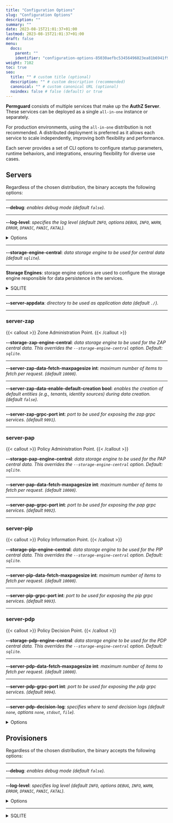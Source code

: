```yaml
---
title: "Configuration Options"
slug: "Configuration Options"
description: ""
summary: ""
date: 2023-08-15T21:01:37+01:00
lastmod: 2023-08-15T21:01:37+01:00
draft: false
menu:
  docs:
    parent: ""
    identifier: "configuration-options-85030aefbc53456496023ea81b6941f9"
weight: 7102
toc: true
seo:
  title: "" # custom title (optional)
  description: "" # custom description (recommended)
  canonical: "" # custom canonical URL (optional)
  noindex: false # false (default) or true
---
```

**Permguard** consists of multiple services that make up the **AuthZ Server**. These services can be deployed as a single `all-in-one` instance or separately.

For production environments, using the `all-in-one` distribution is not recommended. A distributed deployment is preferred as it allows each service to scale independently, improving both flexibility and performance.

Each server provides a set of CLI options to configure startup parameters, runtime behaviors, and integrations, ensuring flexibility for diverse use cases.

## Servers

Regardless of the chosen distribution, the binary accepts the following options:

---
**\--debug**: *enables debug mode (default `false`).*

---
**\--log-level**: *specifies the log level (default `INFO`, options `DEBUG`, `INFO`, `WARN`, `ERROR`, `DPANIC`, `PANIC`, `FATAL`).*

<details>
  <summary>Options</summary>

| LEVEL     | MEANING                                                                                                          |
|-----------|------------------------------------------------------------------------------------------------------------------|
| DEBUG     | Debug logs are typically voluminous, and are usually disabled in production.                                     |
| INFO      | Info is the default logging priority.                                                                            |
| WARN      | Warn logs are more important than Info, but don't need individual human review.                                  |
| ERROR     | Error logs are high-priority. If an application is running smoothly, it shouldn't generate any error-level logs. |
| DPANIC    | DPanic logs are particularly important errors. In development the logger panics after writing the message.       |
| PANIC     | Panic logs a message, then panics.                                                                               |
| FATAL     | Fatal logs a message, then calls os.Exit(1).                                                                     |

</details>

---

**\--storage-engine-central**: *data storage engine to be used for central data (default `sqlite`).*

---

**Storage Engines**: storage engine options are used to configure the storage engine responsible for data persistence in the services.

<details>
  <summary>SQLITE</summary>

**\--storage-engine-sqlite-dbname**: *sqlite database name (default **permguard**).*

---

</details>

---

**\--server-appdata**: *directory to be used as application data (default `./`).*

---

### server-zap

{{< callout >}} Zone Administration Point. {{< /callout >}}

**\--storage-zap-engine-central**: *data storage engine to be used for the ZAP central data. This overrides the `--storage-engine-central` option. Default: `sqlite`.*

---

**\--server-zap-data-fetch-maxpagesize int**: *maximum number of items to fetch per request. (default `10000`).*

---

**\--server-zap-data-enable-default-creation bool**: *enables the creation of default entities (e.g., tenants, identity sources) during data creation. (default `false`).*

---

**\--server-zap-grpc-port int**: *port to be used for exposing the zap grpc services. (default `9091`).*

---

### server-pap

{{< callout >}} Policy Administration Point. {{< /callout >}}

**\--storage-pap-engine-central**: *data storage engine to be used for the PAP central data. This overrides the `--storage-engine-central` option. Default: `sqlite`.*

---

**\--server-pap-data-fetch-maxpagesize int**: *maximum number of items to fetch per request. (default `10000`).*

---

**\--server-pap-grpc-port int**: *port to be used for exposing the pap grpc services. (default `9092`).*

---

### server-pip

{{< callout >}} Policy Information Point. {{< /callout >}}

**\--storage-pip-engine-central**: *data storage engine to be used for the PIP central data. This overrides the `--storage-engine-central` option. Default: `sqlite`.*

---

**\--server-pip-data-fetch-maxpagesize int**: *maximum number of items to fetch per request. (default `10000`).*

---

**\--server-pip-grpc-port int**: *port to be used for exposing the pip grpc services. (default `9093`).*

---

### server-pdp

{{< callout >}} Policy Decision Point. {{< /callout >}}

**\--storage-pdp-engine-central**: *data storage engine to be used for the PDP central data. This overrides the `--storage-engine-central` option. Default: `sqlite`.*

---

**\--server-pdp-data-fetch-maxpagesize int**: *maximum number of items to fetch per request. (default `10000`).*

---

**\--server-pdp-grpc-port int**: *port to be used for exposing the pdp grpc services. (default `9094`).*

---

**\--server-pdp-decision-log**: *specifies where to send decision logs (default `none`, options `none`, `stdout`, `file`).*

<details>
  <summary>Options</summary>

| OPTION   | MEANING                                                                                     |
|----------|---------------------------------------------------------------------------------------------|
| `NONE`   | Disables decision logging entirely.                                                         |
| `STDOUT` | Writes decision logs to standard output, useful for debugging or container environments.    |
| `FILE`   | Persists decision logs to a file on disk (log file location is configurable separately).    |

</details>

## Provisioners

Regardless of the chosen distribution, the binary accepts the following options:

---
**\--debug**: *enables debug mode (default `false`).*

---
**\--log-level**: *specifies log level (default `INFO`, options `DEBUG`, `INFO`, `WARN`, `ERROR`, `DPANIC`, `PANIC`, `FATAL`).*

<details>
  <summary>Options</summary>

| LEVEL     | MEANING                                                                                                          |
|-----------|------------------------------------------------------------------------------------------------------------------|
| DEBUG     | Debug logs are typically voluminous, and are usually disabled in production.                                     |
| INFO      | Info is the default logging priority.                                                                            |
| WARN      | Warn logs are more important than Info, but don't need individual human review.                                  |
| ERROR     | Error logs are high-priority. If an application is running smoothly, it shouldn't generate any error-level logs. |
| DPANIC    | DPanic logs are particularly important errors. In development the logger panics after writing the message.       |
| PANIC     | Panic logs a message, then panics.                                                                               |
| FATAL     | Fatal logs a message, then calls os.Exit(1).                                                                     |

</details>

---

<details>
  <summary>SQLITE</summary>

**\--storage-engine-sqlite-filepath**: *sqlite database file path (default `.`).*

---

</details>
